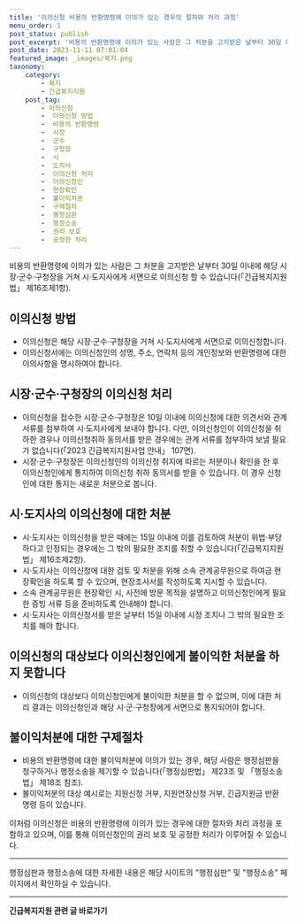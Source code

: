 ```yaml
---
title: '이의신청 비용의 반환명령에 이의가 있는 경우의 절차와 처리 과정'
menu_order: 1
post_status: publish
post_excerpt: '비용의 반환명령에 이의가 있는 사람은 그 처분을 고지받은 날부터 30일 이내에 해당 시장 군수 구청장을 거쳐 시 도지사에게 서면으로 이의신청 할 수 있습니다  긴급복지지원법  제16조제1항 .'
post_date: 2023-11-11 07:01:04
featured_image: _images/복지.png
taxonomy:
    category:
        - 복지
        - 긴급복지지원
    post_tag:
        - 이의신청
        -  이의신청 방법
        -  비용의 반환명령
        -  시장
        -  군수
        -  구청장
        -  시
        -  도지사
        -  이의신청 처리
        -  이의신청인
        -  현장확인
        -  불이익처분
        -  구제절차
        -  행정심판
        -  행정소송
        -  권리 보호
        -  공정한 처리
---
```



비용의 반환명령에 이의가 있는 사람은 그 처분을 고지받은 날부터 30일 이내에 해당 시장·군수·구청장을 거쳐 시·도지사에게 서면으로 이의신청 할 수 있습니다(「긴급복지지원법」 제16조제1항).

## 이의신청 방법

- 이의신청은 해당 시장·군수·구청장을 거쳐 시·도지사에게 서면으로 이의신청합니다.
- 이의신청서에는 이의신청인의 성명, 주소, 연락처 등의 개인정보와 반환명령에 대한 이의사항을 명시하여야 합니다.

## 시장·군수·구청장의 이의신청 처리

- 이의신청을 접수한 시장·군수·구청장은 10일 이내에 이의신청에 대한 의견서와 관계 서류를 첨부하여 시·도지사에게 보내야 합니다. 다만, 이의신청인이 이의신청을 취하한 경우나 이의신청취하 동의서를 받은 경우에는 관계 서류를 첨부하여 보낼 필요가 없습니다(「2023 긴급복지지원사업 안내」 107면).
- 시장·군수·구청장은 이의신청인의 이의신청 취지에 따르는 처분이나 확인을 한 후 이의신청인에게 통지하여 이의신청 취하 동의서를 받을 수 있습니다. 이 경우 신청인에 대한 통지는 새로운 처분으로 봅니다.

## 시·도지사의 이의신청에 대한 처분

- 시·도지사는 이의신청을 받은 때에는 15일 이내에 이를 검토하여 처분이 위법·부당하다고 인정되는 경우에는 그 밖의 필요한 조치를 취할 수 있습니다(「긴급복지지원법」 제16조제2항).
- 시·도지사는 이의신청에 대한 검토 및 처분을 위해 소속 관계공무원으로 하여금 현장확인을 하도록 할 수 있으며, 현장조사서를 작성하도록 지시할 수 있습니다.
- 소속 관계공무원은 현장확인 시, 사전에 방문 목적을 설명하고 이의신청인에게 필요한 증빙 서류 등을 준비하도록 안내해야 합니다.
- 시·도지사는 이의신청서를 받은 날부터 15일 이내에 시정 조치나 그 밖의 필요한 조치를 해야 합니다.

## 이의신청의 대상보다 이의신청인에게 불이익한 처분을 하지 못합니다

- 이의신청의 대상보다 이의신청인에게 불이익한 처분을 할 수 없으며, 이에 대한 처리 결과는 이의신청인과 해당 시·군·구청장에게 서면으로 통지되어야 합니다.

## 불이익처분에 대한 구제절차

- 비용의 반환명령에 대한 불이익처분에 이의가 있는 경우, 해당 사람은 행정심판을 청구하거나 행정소송을 제기할 수 있습니다(「행정심판법」 제23조 및 「행정소송법」 제18조 참조).
- 불이익처분의 대상 예시로는 지원신청 거부, 지원연장신청 거부, 긴급지원금 반환 명령 등이 있습니다.

이처럼 이의신청은 비용의 반환명령에 이의가 있는 경우에 대한 절차와 처리 과정을 포함하고 있으며, 이를 통해 이의신청인의 권리 보호 및 공정한 처리가 이루어질 수 있습니다.

---

행정심판과 행정소송에 대한 자세한 내용은 해당 사이트의 "행정심판" 및 "행정소송" 페이지에서 확인하실 수 있습니다.




<!-- wp:separator -->
<hr class="wp-block-separator has-alpha-channel-opacity"/>
<!-- /wp:separator -->

<!-- wp:group {"backgroundColor":"base","layout":{"type":"constrained"}} -->
<div class="wp-block-group has-base-background-color has-background"><!-- wp:paragraph {"align":"center","fontSize":"medium"} -->
<p class="has-text-align-center has-large-font-size"><strong>긴급복지지원 관련 글 바로가기</strong></p>
<!-- /wp:paragraph -->


<!-- wp:latest-posts
{"categories":[{"id":15519,"count":19,"description":"","link":"https://uknowlaw.com/category/%ea%b8%b4%ea%b8%89%eb%b3%b5%ec%a7%80%ec%a7%80%ec%9b%90/","name":"긴급복지지원","slug":"긴급복지지원","taxonomy":"category","parent":0,"meta":[],"_links":{"self":[{"href":"https://uknowlaw.com/wp-json/wp/v2/categories/15519"}],"collection":[{"href":"https://uknowlaw.com/wp-json/wp/v2/categories"}],"about":[{"href":"https://uknowlaw.com/wp-json/wp/v2/taxonomies/category"}],"wp:post_type":[{"href":"https://uknowlaw.com/wp-json/wp/v2/posts?categories=15519"}],"curies":[{"name":"wp","href":"https://api.w.org/{rel}","templated":true}]}}],"postsToShow":100,"excerptLength":28,"postLayout":"grid","columns":2,"featuredImageAlign":"left","featuredImageSizeSlug":"large","fontSize":"small"} /--></div>
<!-- /wp:group -->